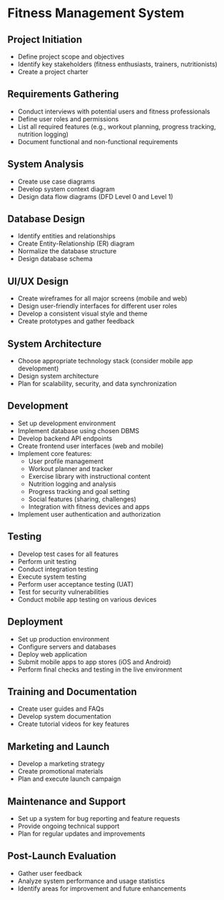 # Fitness Management System

## Project Initiation
- Define project scope and objectives
- Identify key stakeholders (fitness enthusiasts, trainers, nutritionists)
- Create a project charter

## Requirements Gathering
- Conduct interviews with potential users and fitness professionals
- Define user roles and permissions
- List all required features (e.g., workout planning, progress tracking, nutrition logging)
- Document functional and non-functional requirements

## System Analysis
- Create use case diagrams
- Develop system context diagram
- Design data flow diagrams (DFD Level 0 and Level 1)

## Database Design
- Identify entities and relationships
- Create Entity-Relationship (ER) diagram
- Normalize the database structure
- Design database schema

## UI/UX Design
- Create wireframes for all major screens (mobile and web)
- Design user-friendly interfaces for different user roles
- Develop a consistent visual style and theme
- Create prototypes and gather feedback

## System Architecture
- Choose appropriate technology stack (consider mobile app development)
- Design system architecture
- Plan for scalability, security, and data synchronization

## Development
- Set up development environment
- Implement database using chosen DBMS
- Develop backend API endpoints
- Create frontend user interfaces (web and mobile)
- Implement core features:
  - User profile management
  - Workout planner and tracker
  - Exercise library with instructional content
  - Nutrition logging and analysis
  - Progress tracking and goal setting
  - Social features (sharing, challenges)
  - Integration with fitness devices and apps
- Implement user authentication and authorization

## Testing
- Develop test cases for all features
- Perform unit testing
- Conduct integration testing
- Execute system testing
- Perform user acceptance testing (UAT)
- Test for security vulnerabilities
- Conduct mobile app testing on various devices

## Deployment
- Set up production environment
- Configure servers and databases
- Deploy web application
- Submit mobile apps to app stores (iOS and Android)
- Perform final checks and testing in the live environment

## Training and Documentation
- Create user guides and FAQs
- Develop system documentation
- Create tutorial videos for key features

## Marketing and Launch
- Develop a marketing strategy
- Create promotional materials
- Plan and execute launch campaign

## Maintenance and Support
- Set up a system for bug reporting and feature requests
- Provide ongoing technical support
- Plan for regular updates and improvements

## Post-Launch Evaluation
- Gather user feedback
- Analyze system performance and usage statistics
- Identify areas for improvement and future enhancements